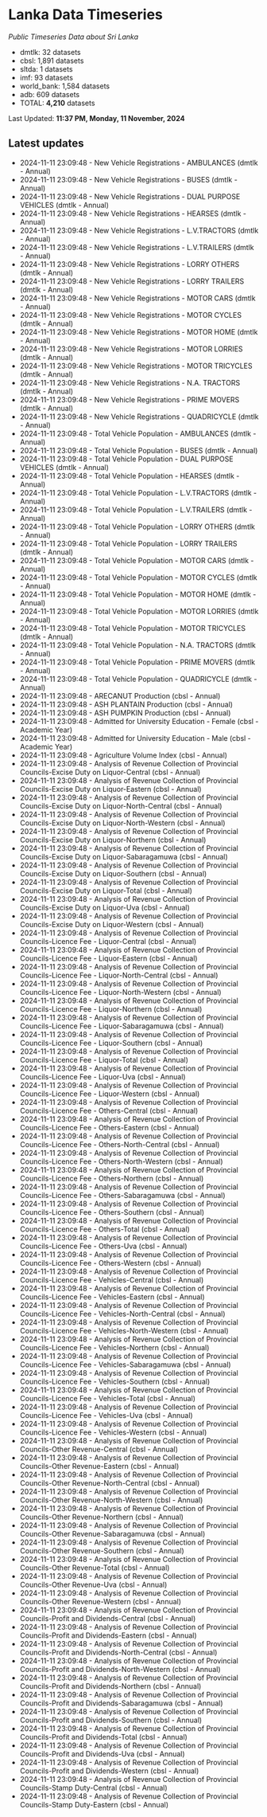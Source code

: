 # Lanka Data Timeseries
*Public Timeseries Data about Sri Lanka*

* dmtlk: 32 datasets
* cbsl: 1,891 datasets
* sltda: 1 datasets
* imf: 93 datasets
* world_bank: 1,584 datasets
* adb: 609 datasets
* TOTAL: **4,210** datasets

Last Updated: **11:37 PM, Monday, 11 November, 2024**

## Latest updates

* 2024-11-11 23:09:48 - New Vehicle Registrations - AMBULANCES (dmtlk - Annual)
* 2024-11-11 23:09:48 - New Vehicle Registrations - BUSES (dmtlk - Annual)
* 2024-11-11 23:09:48 - New Vehicle Registrations - DUAL PURPOSE VEHICLES (dmtlk - Annual)
* 2024-11-11 23:09:48 - New Vehicle Registrations - HEARSES (dmtlk - Annual)
* 2024-11-11 23:09:48 - New Vehicle Registrations - L.V.TRACTORS (dmtlk - Annual)
* 2024-11-11 23:09:48 - New Vehicle Registrations - L.V.TRAILERS (dmtlk - Annual)
* 2024-11-11 23:09:48 - New Vehicle Registrations - LORRY OTHERS (dmtlk - Annual)
* 2024-11-11 23:09:48 - New Vehicle Registrations - LORRY TRAILERS (dmtlk - Annual)
* 2024-11-11 23:09:48 - New Vehicle Registrations - MOTOR CARS (dmtlk - Annual)
* 2024-11-11 23:09:48 - New Vehicle Registrations - MOTOR CYCLES (dmtlk - Annual)
* 2024-11-11 23:09:48 - New Vehicle Registrations - MOTOR HOME (dmtlk - Annual)
* 2024-11-11 23:09:48 - New Vehicle Registrations - MOTOR LORRIES (dmtlk - Annual)
* 2024-11-11 23:09:48 - New Vehicle Registrations - MOTOR TRICYCLES (dmtlk - Annual)
* 2024-11-11 23:09:48 - New Vehicle Registrations - N.A. TRACTORS (dmtlk - Annual)
* 2024-11-11 23:09:48 - New Vehicle Registrations - PRIME MOVERS (dmtlk - Annual)
* 2024-11-11 23:09:48 - New Vehicle Registrations - QUADRICYCLE (dmtlk - Annual)
* 2024-11-11 23:09:48 - Total Vehicle Population - AMBULANCES (dmtlk - Annual)
* 2024-11-11 23:09:48 - Total Vehicle Population - BUSES (dmtlk - Annual)
* 2024-11-11 23:09:48 - Total Vehicle Population - DUAL PURPOSE VEHICLES (dmtlk - Annual)
* 2024-11-11 23:09:48 - Total Vehicle Population - HEARSES (dmtlk - Annual)
* 2024-11-11 23:09:48 - Total Vehicle Population - L.V.TRACTORS (dmtlk - Annual)
* 2024-11-11 23:09:48 - Total Vehicle Population - L.V.TRAILERS (dmtlk - Annual)
* 2024-11-11 23:09:48 - Total Vehicle Population - LORRY OTHERS (dmtlk - Annual)
* 2024-11-11 23:09:48 - Total Vehicle Population - LORRY TRAILERS (dmtlk - Annual)
* 2024-11-11 23:09:48 - Total Vehicle Population - MOTOR CARS (dmtlk - Annual)
* 2024-11-11 23:09:48 - Total Vehicle Population - MOTOR CYCLES (dmtlk - Annual)
* 2024-11-11 23:09:48 - Total Vehicle Population - MOTOR HOME (dmtlk - Annual)
* 2024-11-11 23:09:48 - Total Vehicle Population - MOTOR LORRIES (dmtlk - Annual)
* 2024-11-11 23:09:48 - Total Vehicle Population - MOTOR TRICYCLES (dmtlk - Annual)
* 2024-11-11 23:09:48 - Total Vehicle Population - N.A. TRACTORS (dmtlk - Annual)
* 2024-11-11 23:09:48 - Total Vehicle Population - PRIME MOVERS (dmtlk - Annual)
* 2024-11-11 23:09:48 - Total Vehicle Population - QUADRICYCLE (dmtlk - Annual)
* 2024-11-11 23:09:48 - ARECANUT Production (cbsl - Annual)
* 2024-11-11 23:09:48 - ASH PLANTAIN Production (cbsl - Annual)
* 2024-11-11 23:09:48 - ASH PUMPKIN Production (cbsl - Annual)
* 2024-11-11 23:09:48 - Admitted for University Education - Female (cbsl - Academic Year)
* 2024-11-11 23:09:48 - Admitted for University Education - Male (cbsl - Academic Year)
* 2024-11-11 23:09:48 - Agriculture Volume Index (cbsl - Annual)
* 2024-11-11 23:09:48 - Analysis of Revenue Collection of Provincial Councils-Excise Duty on Liquor-Central (cbsl - Annual)
* 2024-11-11 23:09:48 - Analysis of Revenue Collection of Provincial Councils-Excise Duty on Liquor-Eastern (cbsl - Annual)
* 2024-11-11 23:09:48 - Analysis of Revenue Collection of Provincial Councils-Excise Duty on Liquor-North-Central (cbsl - Annual)
* 2024-11-11 23:09:48 - Analysis of Revenue Collection of Provincial Councils-Excise Duty on Liquor-North-Western (cbsl - Annual)
* 2024-11-11 23:09:48 - Analysis of Revenue Collection of Provincial Councils-Excise Duty on Liquor-Northern (cbsl - Annual)
* 2024-11-11 23:09:48 - Analysis of Revenue Collection of Provincial Councils-Excise Duty on Liquor-Sabaragamuwa (cbsl - Annual)
* 2024-11-11 23:09:48 - Analysis of Revenue Collection of Provincial Councils-Excise Duty on Liquor-Southern (cbsl - Annual)
* 2024-11-11 23:09:48 - Analysis of Revenue Collection of Provincial Councils-Excise Duty on Liquor-Total (cbsl - Annual)
* 2024-11-11 23:09:48 - Analysis of Revenue Collection of Provincial Councils-Excise Duty on Liquor-Uva (cbsl - Annual)
* 2024-11-11 23:09:48 - Analysis of Revenue Collection of Provincial Councils-Excise Duty on Liquor-Western (cbsl - Annual)
* 2024-11-11 23:09:48 - Analysis of Revenue Collection of Provincial Councils-Licence Fee - Liquor-Central (cbsl - Annual)
* 2024-11-11 23:09:48 - Analysis of Revenue Collection of Provincial Councils-Licence Fee - Liquor-Eastern (cbsl - Annual)
* 2024-11-11 23:09:48 - Analysis of Revenue Collection of Provincial Councils-Licence Fee - Liquor-North-Central (cbsl - Annual)
* 2024-11-11 23:09:48 - Analysis of Revenue Collection of Provincial Councils-Licence Fee - Liquor-North-Western (cbsl - Annual)
* 2024-11-11 23:09:48 - Analysis of Revenue Collection of Provincial Councils-Licence Fee - Liquor-Northern (cbsl - Annual)
* 2024-11-11 23:09:48 - Analysis of Revenue Collection of Provincial Councils-Licence Fee - Liquor-Sabaragamuwa (cbsl - Annual)
* 2024-11-11 23:09:48 - Analysis of Revenue Collection of Provincial Councils-Licence Fee - Liquor-Southern (cbsl - Annual)
* 2024-11-11 23:09:48 - Analysis of Revenue Collection of Provincial Councils-Licence Fee - Liquor-Total (cbsl - Annual)
* 2024-11-11 23:09:48 - Analysis of Revenue Collection of Provincial Councils-Licence Fee - Liquor-Uva (cbsl - Annual)
* 2024-11-11 23:09:48 - Analysis of Revenue Collection of Provincial Councils-Licence Fee - Liquor-Western (cbsl - Annual)
* 2024-11-11 23:09:48 - Analysis of Revenue Collection of Provincial Councils-Licence Fee - Others-Central (cbsl - Annual)
* 2024-11-11 23:09:48 - Analysis of Revenue Collection of Provincial Councils-Licence Fee - Others-Eastern (cbsl - Annual)
* 2024-11-11 23:09:48 - Analysis of Revenue Collection of Provincial Councils-Licence Fee - Others-North-Central (cbsl - Annual)
* 2024-11-11 23:09:48 - Analysis of Revenue Collection of Provincial Councils-Licence Fee - Others-North-Western (cbsl - Annual)
* 2024-11-11 23:09:48 - Analysis of Revenue Collection of Provincial Councils-Licence Fee - Others-Northern (cbsl - Annual)
* 2024-11-11 23:09:48 - Analysis of Revenue Collection of Provincial Councils-Licence Fee - Others-Sabaragamuwa (cbsl - Annual)
* 2024-11-11 23:09:48 - Analysis of Revenue Collection of Provincial Councils-Licence Fee - Others-Southern (cbsl - Annual)
* 2024-11-11 23:09:48 - Analysis of Revenue Collection of Provincial Councils-Licence Fee - Others-Total (cbsl - Annual)
* 2024-11-11 23:09:48 - Analysis of Revenue Collection of Provincial Councils-Licence Fee - Others-Uva (cbsl - Annual)
* 2024-11-11 23:09:48 - Analysis of Revenue Collection of Provincial Councils-Licence Fee - Others-Western (cbsl - Annual)
* 2024-11-11 23:09:48 - Analysis of Revenue Collection of Provincial Councils-Licence Fee - Vehicles-Central (cbsl - Annual)
* 2024-11-11 23:09:48 - Analysis of Revenue Collection of Provincial Councils-Licence Fee - Vehicles-Eastern (cbsl - Annual)
* 2024-11-11 23:09:48 - Analysis of Revenue Collection of Provincial Councils-Licence Fee - Vehicles-North-Central (cbsl - Annual)
* 2024-11-11 23:09:48 - Analysis of Revenue Collection of Provincial Councils-Licence Fee - Vehicles-North-Western (cbsl - Annual)
* 2024-11-11 23:09:48 - Analysis of Revenue Collection of Provincial Councils-Licence Fee - Vehicles-Northern (cbsl - Annual)
* 2024-11-11 23:09:48 - Analysis of Revenue Collection of Provincial Councils-Licence Fee - Vehicles-Sabaragamuwa (cbsl - Annual)
* 2024-11-11 23:09:48 - Analysis of Revenue Collection of Provincial Councils-Licence Fee - Vehicles-Southern (cbsl - Annual)
* 2024-11-11 23:09:48 - Analysis of Revenue Collection of Provincial Councils-Licence Fee - Vehicles-Total (cbsl - Annual)
* 2024-11-11 23:09:48 - Analysis of Revenue Collection of Provincial Councils-Licence Fee - Vehicles-Uva (cbsl - Annual)
* 2024-11-11 23:09:48 - Analysis of Revenue Collection of Provincial Councils-Licence Fee - Vehicles-Western (cbsl - Annual)
* 2024-11-11 23:09:48 - Analysis of Revenue Collection of Provincial Councils-Other Revenue-Central (cbsl - Annual)
* 2024-11-11 23:09:48 - Analysis of Revenue Collection of Provincial Councils-Other Revenue-Eastern (cbsl - Annual)
* 2024-11-11 23:09:48 - Analysis of Revenue Collection of Provincial Councils-Other Revenue-North-Central (cbsl - Annual)
* 2024-11-11 23:09:48 - Analysis of Revenue Collection of Provincial Councils-Other Revenue-North-Western (cbsl - Annual)
* 2024-11-11 23:09:48 - Analysis of Revenue Collection of Provincial Councils-Other Revenue-Northern (cbsl - Annual)
* 2024-11-11 23:09:48 - Analysis of Revenue Collection of Provincial Councils-Other Revenue-Sabaragamuwa (cbsl - Annual)
* 2024-11-11 23:09:48 - Analysis of Revenue Collection of Provincial Councils-Other Revenue-Southern (cbsl - Annual)
* 2024-11-11 23:09:48 - Analysis of Revenue Collection of Provincial Councils-Other Revenue-Total (cbsl - Annual)
* 2024-11-11 23:09:48 - Analysis of Revenue Collection of Provincial Councils-Other Revenue-Uva (cbsl - Annual)
* 2024-11-11 23:09:48 - Analysis of Revenue Collection of Provincial Councils-Other Revenue-Western (cbsl - Annual)
* 2024-11-11 23:09:48 - Analysis of Revenue Collection of Provincial Councils-Profit and Dividends-Central (cbsl - Annual)
* 2024-11-11 23:09:48 - Analysis of Revenue Collection of Provincial Councils-Profit and Dividends-Eastern (cbsl - Annual)
* 2024-11-11 23:09:48 - Analysis of Revenue Collection of Provincial Councils-Profit and Dividends-North-Central (cbsl - Annual)
* 2024-11-11 23:09:48 - Analysis of Revenue Collection of Provincial Councils-Profit and Dividends-North-Western (cbsl - Annual)
* 2024-11-11 23:09:48 - Analysis of Revenue Collection of Provincial Councils-Profit and Dividends-Northern (cbsl - Annual)
* 2024-11-11 23:09:48 - Analysis of Revenue Collection of Provincial Councils-Profit and Dividends-Sabaragamuwa (cbsl - Annual)
* 2024-11-11 23:09:48 - Analysis of Revenue Collection of Provincial Councils-Profit and Dividends-Southern (cbsl - Annual)
* 2024-11-11 23:09:48 - Analysis of Revenue Collection of Provincial Councils-Profit and Dividends-Total (cbsl - Annual)
* 2024-11-11 23:09:48 - Analysis of Revenue Collection of Provincial Councils-Profit and Dividends-Uva (cbsl - Annual)
* 2024-11-11 23:09:48 - Analysis of Revenue Collection of Provincial Councils-Profit and Dividends-Western (cbsl - Annual)
* 2024-11-11 23:09:48 - Analysis of Revenue Collection of Provincial Councils-Stamp Duty-Central (cbsl - Annual)
* 2024-11-11 23:09:48 - Analysis of Revenue Collection of Provincial Councils-Stamp Duty-Eastern (cbsl - Annual)